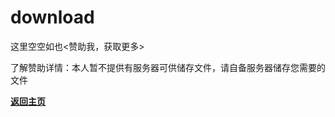 # download

这里空空如也<赞助我，获取更多>

了解赞助详情：本人暂不提供有服务器可供储存文件，请自备服务器储存您需要的文件

**[返回主页](https://huipages.github.io/MinecraftSV/)**
